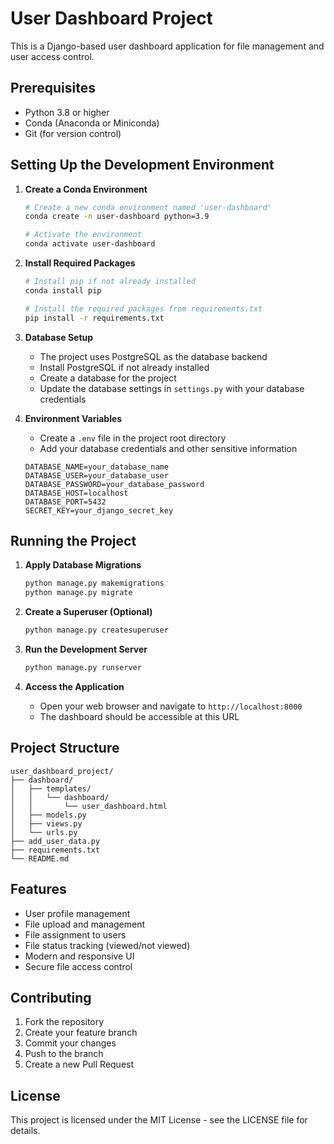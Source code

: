 # User Dashboard Project

This is a Django-based user dashboard application for file management and user access control.

## Prerequisites

- Python 3.8 or higher
- Conda (Anaconda or Miniconda)
- Git (for version control)

## Setting Up the Development Environment

1. **Create a Conda Environment**
   ```bash
   # Create a new conda environment named 'user-dashboard'
   conda create -n user-dashboard python=3.9
   
   # Activate the environment
   conda activate user-dashboard
   ```

2. **Install Required Packages**
   ```bash
   # Install pip if not already installed
   conda install pip
   
   # Install the required packages from requirements.txt
   pip install -r requirements.txt
   ```

3. **Database Setup**
   - The project uses PostgreSQL as the database backend
   - Install PostgreSQL if not already installed
   - Create a database for the project
   - Update the database settings in `settings.py` with your database credentials

4. **Environment Variables**
   - Create a `.env` file in the project root directory
   - Add your database credentials and other sensitive information
   ```
   DATABASE_NAME=your_database_name
   DATABASE_USER=your_database_user
   DATABASE_PASSWORD=your_database_password
   DATABASE_HOST=localhost
   DATABASE_PORT=5432
   SECRET_KEY=your_django_secret_key
   ```

## Running the Project

1. **Apply Database Migrations**
   ```bash
   python manage.py makemigrations
   python manage.py migrate
   ```

2. **Create a Superuser (Optional)**
   ```bash
   python manage.py createsuperuser
   ```

3. **Run the Development Server**
   ```bash
   python manage.py runserver
   ```

4. **Access the Application**
   - Open your web browser and navigate to `http://localhost:8000`
   - The dashboard should be accessible at this URL

## Project Structure

```
user_dashboard_project/
├── dashboard/
│   ├── templates/
│   │   └── dashboard/
│   │       └── user_dashboard.html
│   ├── models.py
│   ├── views.py
│   └── urls.py
├── add_user_data.py
├── requirements.txt
└── README.md
```

## Features

- User profile management
- File upload and management
- File assignment to users
- File status tracking (viewed/not viewed)
- Modern and responsive UI
- Secure file access control

## Contributing

1. Fork the repository
2. Create your feature branch
3. Commit your changes
4. Push to the branch
5. Create a new Pull Request

## License

This project is licensed under the MIT License - see the LICENSE file for details.
